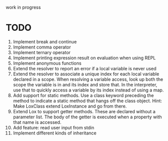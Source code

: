 work in progress

# TODO

1. Implement break and continue
2. Implement comma operator
3. Implement ternary operator
4. Implement printing expression result on evaluation when using REPL
5. Implement anonymous functions
6. Extend the resolver to report an error if a local variable is never used
7. Extend the resolver to associate a unique index for each local variable declared in a scope. When resolving a variable access, look up both the
   scope the variable is in and its index and store that. In the interpreter, use that to quickly access a variable
   by its index instead of using a map.
8. Add support for static methods. Use a class keyword preceding the method to indicate a static method that hangs off the class object.
   Hint: Make LoxClass extend LoxInstance and go from there.
9. Extend Lox to support getter methods. These are declared without a parameter list.
   The body of the getter is executed when a property with that name is accessed.
10. Add feature: read user input from stdin
11. Implement different kinds of inheritance
